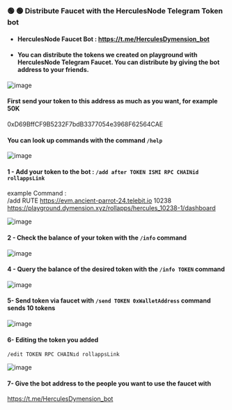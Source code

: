 ### 🟢 🟢 Distribute Faucet with the HerculesNode Telegram Token bot

- #### HerculesNode Faucet Bot : https://t.me/HerculesDymension_bot  
- #### You can distribute the tokens we created on  playground with HerculesNode Telegram Faucet. You can distribute by giving the bot address to your friends.


![image](https://github.com/user-attachments/assets/3a39c1d1-5f6a-472c-904b-8cbdb78e25a7)


#### First send your token to this address as much as you want, for example 50K 
0xD69BffCF9B5232F7bdB3377054e3968F62564CAE


#### You can look up commands with the command  `/help`

![image](https://github.com/user-attachments/assets/e1793816-fdd6-4abc-92f4-43c06b826573)


#### 1 - Add your token to the bot : `/add after TOKEN ISMI RPC CHAINid rollappsLink` 
example Command : <br> /add RUTE https://evm.ancient-parrot-24.telebit.io 10238 https://playground.dymension.xyz/rollapps/hercules_10238-1/dashboard

![image](https://github.com/user-attachments/assets/7d159998-f18b-4293-9255-caae9b752bdb)


#### 2 - Check the balance of your token with the `/info` command

![image](https://github.com/user-attachments/assets/0d5a7535-b305-42b7-9664-7d838f174d5c)

#### 4 - Query the balance of the desired token with the `/info TOKEN` command 

![image](https://github.com/user-attachments/assets/21a071ea-540f-484b-af6a-79db9c9cdfcd)


#### 5- Send token via faucet with `/send TOKEN 0xWalletAddress` command sends 10 tokens

![image](https://github.com/user-attachments/assets/dfb383de-23f5-4574-aec2-c71552370e2e)


#### 6- Editing the token you added
`/edit TOKEN RPC CHAINıd rollappsLink` 

![image](https://github.com/user-attachments/assets/a2daa741-6e01-4c6e-b5a2-c7e644a40f4a)

#### 7- Give the bot address to the people you want to use the faucet with 

https://t.me/HerculesDymension_bot

